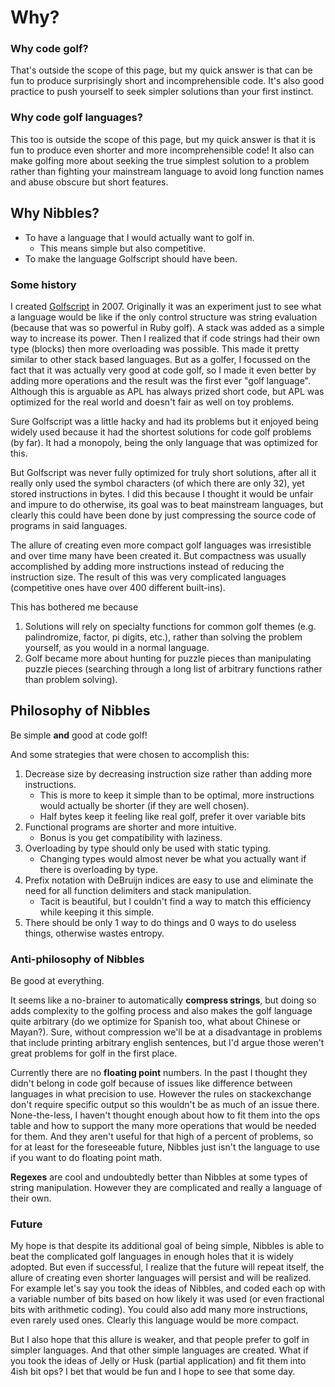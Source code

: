 # Why?

### Why code golf?
That's outside the scope of this page, but my quick answer is that can be fun to produce surprisingly short and incomprehensible code. It's also good practice to push yourself to seek simpler solutions than your first instinct.

### Why code golf languages?
This too is outside the scope of this page, but my quick answer is that it is fun to produce even shorter and more incomprehensible code! It also can make golfing more about seeking the true simplest solution to a problem rather than fighting your mainstream language to avoid long function names and abuse obscure but short features.

## Why Nibbles?
-	To have a language that I would actually want to golf in.
	-	This means simple but also competitive.
-	To make the language Golfscript should have been.

### Some history
I created [Golfscript](http://www.golfscript.com/golfscript/) in 2007. Originally it was an experiment just to see what a language would be like if the only control structure was string evaluation (because that was so powerful in Ruby golf). A stack was added as a simple way to increase its power. Then I realized that if code strings had their own type (blocks) then more overloading was possible. This made it pretty similar to other stack based languages. But as a golfer, I focussed on the fact that it was actually very good at code golf, so I made it even better by adding more operations and the result was the first ever "golf language". Although this is arguable as APL has always prized short code, but APL was optimized for the real world and doesn't fair as well on toy problems.

Sure Golfscript was a little hacky and had its problems but it enjoyed being widely used because it had the shortest solutions for code golf problems (by far). It had a monopoly, being the only language that was optimized for this.

But Golfscript was never fully optimized for truly short solutions, after all it really only used the symbol characters (of which there are only 32), yet stored instructions in bytes. I did this because I thought it would be unfair and impure to do otherwise, its goal was to beat mainstream languages, but clearly this could have been done by just compressing the source code of programs in said languages.

The allure of creating even more compact golf languages was irresistible and over time many have been created it. But compactness was usually accomplished by adding more instructions instead of reducing the instruction size. The result of this was very complicated languages (competitive ones have over 400 different built-ins).

This has bothered me because

1.	Solutions will rely on specialty functions for common golf themes (e.g. palindromize, factor, pi digits, etc.), rather than solving the problem yourself, as you would in a normal language.
1.	Golf became more about hunting for puzzle pieces than manipulating puzzle pieces (searching through a long list of arbitrary functions rather than problem solving).

## Philosophy of Nibbles

Be simple **and** good at code golf!

And some strategies that were chosen to accomplish this:

1.	Decrease size by decreasing instruction size rather than adding more instructions.
	-	This is more to keep it simple than to be optimal, more instructions would actually be shorter (if they are well chosen).
	-	Half bytes keep it feeling like real golf, prefer it over variable bits
1.	Functional programs are shorter and more intuitive.
	-	Bonus is you get compatibility with laziness.
1.	Overloading by type should only be used with static typing.
	-	Changing types would almost never be what you actually want if there is overloading by type.
1.	Prefix notation with DeBruijn indices are easy to use and eliminate the need for all function delimiters and stack manipulation.
	-	Tacit is beautiful, but I couldn't find a way to match this efficiency while keeping it this simple.
1.	There should be only 1 way to do things and 0 ways to do useless things, otherwise wastes entropy.

### Anti-philosophy of Nibbles

Be good at everything.

It seems like a no-brainer to automatically **compress strings**, but doing so adds complexity to the golfing process and also makes the golf language quite arbitrary (do we optimize for Spanish too, what about Chinese or Mayan?). Sure, without compression we'll be at a disadvantage in problems that include printing arbitrary english sentences, but I'd argue those weren't great problems for golf in the first place.

Currently there are no **floating point** numbers. In the past I thought they didn't belong in code golf because of issues like difference between languages in what precision to use. However the rules on stackexchange don't require specific output so this wouldn't be as much of an issue there. None-the-less, I haven't thought enough about how to fit them into the ops table and how to support the many more operations that would be needed for them. And they aren't useful for that high of a percent of problems, so for at least for the foreseeable future, Nibbles just isn't the language to use if you want to do floating point math.

**Regexes** are cool and undoubtedly better than Nibbles at some types of string manipulation. However they are complicated and really a language of their own.

### Future

My hope is that despite its additional goal of being simple, Nibbles is able to beat the complicated golf languages in enough holes that it is widely adopted. But even if successful, I realize that the future will repeat itself, the allure of creating even shorter languages will persist and will be realized. For example let's say you took the ideas of Nibbles, and coded each op with a variable number of bits based on how likely it was used (or even fractional bits with arithmetic coding). You could also add many more instructions, even rarely used ones. Clearly this language would be more compact.

But I also hope that this allure is weaker, and that people prefer to golf in simpler languages. And that other simple languages are created. What if you took the ideas of Jelly or Husk (partial application) and fit them into 4ish bit ops? I bet that would be fun and I hope to see that some day.
